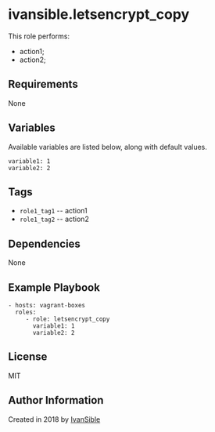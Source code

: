# ivansible.letsencrypt_copy

This role performs:
 - action1;
 - action2;


## Requirements

None


## Variables

Available variables are listed below, along with default values.

    variable1: 1
    variable2: 2


## Tags

- `role1_tag1` -- action1
- `role1_tag2` -- action2


## Dependencies

None


## Example Playbook

    - hosts: vagrant-boxes
      roles:
         - role: letsencrypt_copy
           variable1: 1
           variable2: 2


## License

MIT

## Author Information

Created in 2018 by [IvanSible](https://github.com/ivansible)
